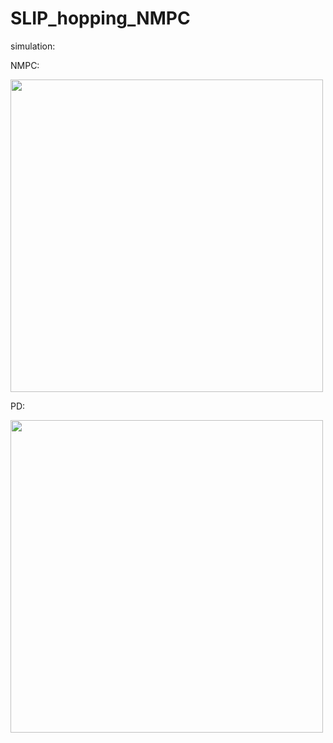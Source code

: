 # SLIP_hopping_NMPC

simulation:

NMPC:

<img src="https://github.com/user-attachments/assets/c9d8d30c-b695-45b8-951c-2bfb063c869d" width="500" />

PD:

<img src="https://github.com/user-attachments/assets/e3e5cc94-b7e7-4682-8291-c1d318a437ba" width="500" />
